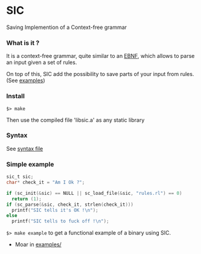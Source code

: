 # SIC

Saving
Implemention of a
Context-free grammar

### What is it ?

It is a context-free grammar, quite similar to an [EBNF](https://en.wikipedia.org/wiki/Extended_Backus%E2%80%93Naur_Form), which allows to parse an input given a set of rules.

On top of this, SIC add the possibility to save parts of your input from rules. (See [examples](./examples))

### Install

`$> make`

Then use the compiled file 'libsic.a' as any static library

### Syntax

See [syntax file](./doc/syntax.txt)

### Simple example

```c
sic_t sic;
char* check_it = "Am I Ok ?";

if (sc_init(&sic) == NULL || sc_load_file(&sic, "rules.rl") == 0)
  return (1);
if (sc_parse(&sic, check_it, strlen(check_it)))
  printf("SIC tells it's OK !\n");
else
  printf("SIC tells to fuck off !\n");
```

`$> make example` to get a functional example of a binary using SIC.

* Moar in [examples/](./examples)
